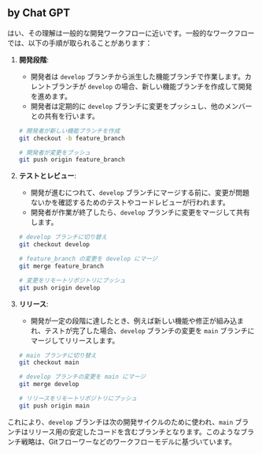 ## by Chat GPT

はい、その理解は一般的な開発ワークフローに近いです。一般的なワークフローでは、以下の手順が取られることがあります：

1. **開発段階**:
   - 開発者は `develop` ブランチから派生した機能ブランチで作業します。カレントブランチが `develop` の場合、新しい機能ブランチを作成して開発を進めます。
   - 開発者は定期的に `develop` ブランチに変更をプッシュし、他のメンバーとの共有を行います。

   ```bash
   # 開発者が新しい機能ブランチを作成
   git checkout -b feature_branch

   # 開発者が変更をプッシュ
   git push origin feature_branch
   ```

2. **テストとレビュー**:
   - 開発が進むにつれて、`develop` ブランチにマージする前に、変更が問題ないかを確認するためのテストやコードレビューが行われます。
   - 開発者が作業が終了したら、`develop` ブランチに変更をマージして共有します。

   ```bash
   # develop ブランチに切り替え
   git checkout develop

   # feature_branch の変更を develop にマージ
   git merge feature_branch

   # 変更をリモートリポジトリにプッシュ
   git push origin develop
   ```

3. **リリース**:
   - 開発が一定の段階に達したとき、例えば新しい機能や修正が組み込まれ、テストが完了した場合、`develop` ブランチの変更を `main` ブランチにマージしてリリースします。

   ```bash
   # main ブランチに切り替え
   git checkout main

   # develop ブランチの変更を main にマージ
   git merge develop

   # リリースをリモートリポジトリにプッシュ
   git push origin main
   ```

これにより、`develop` ブランチは次の開発サイクルのために使われ、`main` ブランチはリリース用の安定したコードを含むブランチとなります。このようなブランチ戦略は、Gitフローワーなどのワークフローモデルに基づいています。